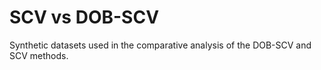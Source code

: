 # SCV vs DOB-SCV

Synthetic datasets used in the comparative analysis of the DOB-SCV and SCV methods.

